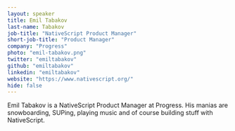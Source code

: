 ```yaml
---
layout: speaker
title: Emil Tabakov
last-name: Tabakov
job-title: "NativeScript Product Manager"
short-job-title: "Product Manager"
company: "Progress"
photo: "emil-tabakov.png"
twitter: "emiltabakov"
github: "emiltabakov"
linkedin: "emiltabakov"
website: "https://www.nativescript.org/"
hide: false
---
```


Emil Tabakov is a NativeScript Product Manager at Progress. His manias are snowboarding, SUPing, playing music and of course building stuff with NativeScript.